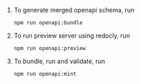 1. To generate merged openapi schema, run
    ```
    npm run openapi:bundle
    ```

2. To run preview server using redocly, run
    ```
    npm run openapi:preview
    ```
3. To bundle, run and validate, run 
    ```
    npm run openapi:mint
    ```